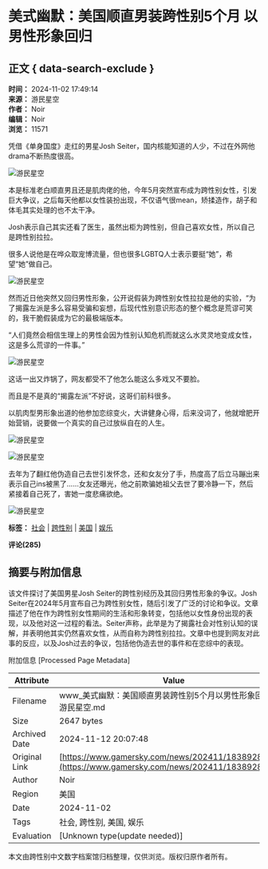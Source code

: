 # 美式幽默：美国顺直男装跨性别5个月 以男性形象回归

## 正文 { data-search-exclude }


**时间：** 2024-11-02 17:49:14  
**来源：** 游民星空  
**作者：** Noir  
**编辑：** Noir  
**浏览：** 11571  

凭借《单身国度》走红的男星Josh Seiter，国内核能知道的人少，不过在外网他drama不断热度很高。

![游民星空](https://img1.gamersky.com/upimg/pic/2024/11/02/small_202411021741031037.jpeg)

本是标准老白顺直男且还是肌肉佬的他，今年5月突然宣布成为跨性别女性，引发巨大争议，之后每天他都以女性装扮出现，不仅语气很mean，矫揉造作，胡子和体毛其实处理的也不太干净。

Josh表示自己其实还看了医生，虽然出柜为跨性别，但自己喜欢女性，所以自己是跨性别拉拉。

很多人说他是在哗众取宠博流量，但也很多LGBTQ人士表示要挺“她”，希望“她”做自己。

![游民星空](https://img1.gamersky.com/upimg/pic/2024/11/02/small_202411021741019741.png)

然而近日他突然又回归男性形象，公开说假装为跨性别女性拉拉是他的实验，“为了揭露左派是多么容易受骗和妄想，后现代性别意识形态的整个概念是荒谬可笑的，我干脆假装成为它的最极端版本。

“人们竟然会相信生理上的男性会因为性别认知危机而就这么水灵灵地变成女性，这是多么荒谬的一件事。”

![游民星空](https://img1.gamersky.com/upimg/pic/2024/11/02/small_202411021743147176.png)

这话一出又炸锅了，网友都受不了他怎么能这么多戏又不要脸。

而且是不是真的“揭露左派”不好说，这哥们前科很多。

以肌肉型男形象出道的他参加恋综变火，大讲健身心得，后来没词了，他就增肥开始营销，说要做一个真实的自己过放纵自在的人生。

![游民星空](https://img1.gamersky.com/upimg/pic/2024/11/02/small_202411021741037886.jpeg)

![游民星空](https://img1.gamersky.com/upimg/pic/2024/11/02/small_202411021741037628.jpeg)

去年为了翻红他伪造自己去世引发怀念，还和女友分了手，热度高了后立马蹦出来表示自己ins被黑了……女友还曝光，他之前欺骗她祖父去世了要冷静一下，然后紧接着自己死了，害她一度悲痛欲绝。

![游民星空](https://img1.gamersky.com/upimg/pic/2024/11/02/small_202411021741033199.jpg)

**标签：** [社会](https://www.gamersky.com/news/4088/) | [跨性别](https://www.gamersky.com/news/107235/) | [美国](https://www.gamersky.com/news/4087/) | [娱乐](https://www.gamersky.com/news/11946/)  

**评论(285)** 

## 摘要与附加信息

<!-- tcd_abstract -->
该文件探讨了美国男星Josh Seiter的跨性别经历及其回归男性形象的争议。Josh Seiter在2024年5月宣布自己为跨性别女性，随后引发了广泛的讨论和争议。文章描述了他在作为跨性别女性期间的生活和形象转变，包括他以女性身份出现的表现，以及他对这一过程的看法。Seiter声称，此举是为了揭露社会对性别认知的误解，并表明他其实仍然喜欢女性，从而自称为跨性别拉拉。文章中也提到网友对此事的反应，以及Josh过去的争议，包括他伪造去世的事件和在恋综中的表现。
<!-- tcd_abstract_end -->

附加信息 [Processed Page Metadata]

| Attribute       | Value                                  |
|-----------------|----------------------------------------|
| Filename        | www_美式幽默：美国顺直男装跨性别5个月以男性形象回归_-_游民星空.md                             |
| Size            | 2647 bytes                           |
| Archived Date   | 2024-11-12 20:07:48                             |
| Original Link   | [https://www.gamersky.com/news/202411/1838928.shtml](https://www.gamersky.com/news/202411/1838928.shtml)                       |
| Author          | Noir                               |
| Region          | 美国                               |
| Date            | 2024-11-02                                 |
| Tags            | 社会, 跨性别, 美国, 娱乐                                 |
| Evaluation            | [Unknown type(update needed)]                                 |
<!-- tcd_table_end -->

本文由跨性别中文数字档案馆归档整理，仅供浏览。版权归原作者所有。
